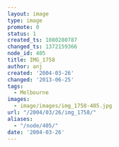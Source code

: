 ```yaml
---
layout: image
type: image
promote: 0
status: 1
created_ts: 1080280787
changed_ts: 1372159366
node_id: 405
title: IMG_1758
author: anj
created: '2004-03-26'
changed: '2013-06-25'
tags:
  - Melbourne
images:
  - image/images/img_1758-405.jpg
url: "/2004/03/26/img_1758/"
aliases:
  - "/node/405/"
date: '2004-03-26'
---
```


